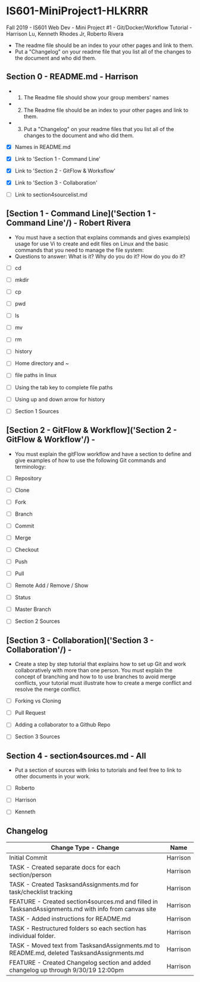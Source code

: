 # IS601-MiniProject1-HLKRRR
Fall 2019 - IS601 Web Dev - Mini Project #1 - Git/Docker/Workflow Tutorial - Harrison Lu, Kenneth Rhodes Jr, Roberto Rivera

- The readme file should be an index to your other pages and link to them.
- Put a "Changelog" on your readme file that you list all of the changes to the document and who did them.



## Section 0 - README.md - Harrison
- 1. The Readme file should show your group members' names
- 2. The Readme file should be an index to your other pages and link to them.
- 3. Put a "Changelog" on your readme files that you list all of the changes to the document and who did them.

- [x] Names in README.md
- [x] Link to 'Section 1 - Command Line'
- [x] Link to 'Section 2 - GitFlow & Worksflow'
- [x] Link to 'Section 3 - Collaboration'
- [ ] Link to section4sourcelist.md



## [Section 1 - Command Line]('Section 1 - Command Line'/) - Robert Rivera
- You must have a section that explains commands and gives example(s) usage for use Vi to create and edit files on Linux and the basic commands that you need to manage the file system:
- Questions to answer: What is it? Why do you do it? How do you do it?

- [ ] cd
- [ ] mkdir
- [ ] cp
- [ ] pwd
- [ ] ls
- [ ] mv
- [ ] rm
- [ ] history
- [ ] Home directory and ~
- [ ] file paths in linux
- [ ] Using the tab key to complete file paths
- [ ] Using up and down arrow for history
- [ ] Section 1 Sources



## [Section 2 - GitFlow & Workflow]('Section 2 - GitFlow & Workflow'/) -
- You must explain the gitFlow workflow and have a section to define and give examples of how to use the following Git commands and terminology:

- [ ] Repository
- [ ] Clone
- [ ] Fork
- [ ] Branch
- [ ] Commit
- [ ] Merge
- [ ] Checkout
- [ ] Push
- [ ] Pull
- [ ] Remote Add / Remove / Show
- [ ] Status
- [ ] Master Branch
- [ ] Section 2 Sources



## [Section 3 - Collaboration]('Section 3 - Collaboration'/) -
- Create a step by step tutorial that explains how to set up Git and work collaboratively with more than one person. You must explain the concept of branching and how to to use branches to avoid merge conflicts, your tutorial must illustrate how to create a merge conflict and resolve the merge conflict.

- [ ] Forking vs Cloning
- [ ] Pull Request
- [ ] Adding a collaborator to a Github Repo
- [ ] Section 3 Sources



## Section 4 - section4sources.md - All
- Put a section of sources with links to tutorials and feel free to link to other documents in your work.
- [ ] Roberto
- [ ] Harrison
- [ ] Kenneth



## Changelog
Change Type - Change | Name
-------------------- | -------------
Initial Commit | Harrison
TASK - Created separate docs for each section/person | Harrison
TASK - Created TasksandAssignments.md for task/checklist tracking | Harrison
FEATURE - Created section4sources.md and filled in TasksandAssignments.md with info from canvas site | Harrison
TASK - Added instructions for README.md | Harrison
TASK - Restructured folders so each section has individual folder. | Harrison
TASK - Moved text from TasksandAssignments.md to README.md, deleted TasksandAssignments.md | Harrison
FEATURE - Created Changelog section and added changelog up through 9/30/19 12:00pm | Harrison
